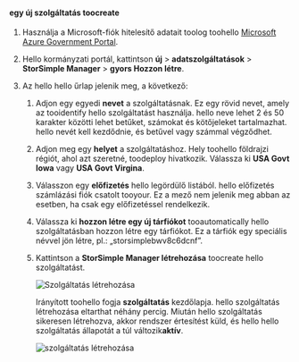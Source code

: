 <!--author=SharS last changed: 9/17/15-->


#### <a name="toocreate-a-new-service"></a>egy új szolgáltatás toocreate
1. Használja a Microsoft-fiók hitelesítő adatait toolog toohello [Microsoft Azure Government Portal](https://manage.windowsazure.us/).
2. Hello kormányzati portál, kattintson **új** > **adatszolgáltatások** > **StorSimple Manager** > **gyors Hozzon létre**.
3. Az hello hello űrlap jelenik meg, a következő:
   
   1. Adjon egy egyedi **nevet** a szolgáltatásnak. Ez egy rövid nevet, amely az tooidentify hello szolgáltatást használja. hello neve lehet 2 és 50 karakter közötti lehet betűket, számokat és kötőjeleket tartalmazhat. hello nevét kell kezdődnie, és betűvel vagy számmal végződhet.
   2. Adjon meg egy **helyet** a szolgáltatáshoz. Hely toohello földrajzi régiót, ahol azt szeretné, toodeploy hivatkozik. Válassza ki **USA Govt Iowa** vagy **USA Govt Virgina**.
   3. Válasszon egy **előfizetés** hello legördülő listából. hello előfizetés számlázási fiók csatolt tooyour. Ez a mező nem jelenik meg abban az esetben, ha csak egy előfizetéssel rendelkezik.
   4. Válassza ki **hozzon létre egy új tárfiókot** tooautomatically hello szolgáltatásban hozzon létre egy tárfiókot. Ez a tárfiók egy speciális névvel jön létre, pl.: „storsimplebwv8c6dcnf”.
   5. Kattintson a **StorSimple Manager létrehozása** toocreate hello szolgáltatást.
      
       ![Szolgáltatás létrehozása](./media/storsimple-create-new-service-gov/HCS_CreateAService-gov-include.png)
      
      Irányított toohello fogja **szolgáltatás** kezdőlapja. hello szolgáltatás létrehozása eltarthat néhány percig. Miután hello szolgáltatás sikeresen létrehozva, akkor rendszer értesítést küld, és hello hello szolgáltatás állapotát a túl változik**aktív**.
      
       ![szolgáltatás létrehozása](./media/storsimple-create-new-service-gov/HCS_StorSimpleManagerServicePage-gov-include.png)

